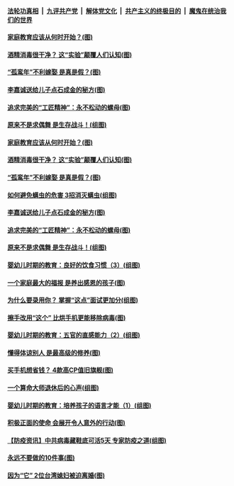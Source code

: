 

####  [法轮功真相](../../../../basic/blob/master/README.md?t=04201814) &nbsp;|&nbsp; [九评共产党](../../../../9ping.md/blob/master/README.md?t=04201814) &nbsp;|&nbsp; [解体党文化](../../../../jtdwh.md/blob/master/README.md?t=04201814)  &nbsp;|&nbsp; [共产主义的终极目的](../../../../gczydzjmd.md/blob/master/README.md?t=04201814) &nbsp;|&nbsp; [魔鬼在统治我们的世界](../../../../mgztzwmdsj.md/blob/master/README.md?t=04201814) 

#### [家庭教育应该从何时开始？(图)](../pages/p8/930245.md?t=04201814) 

#### [酒精消毒很干净？ 这“实验”颠覆人们认知(图)](../pages/p8/930353.md?t=04201814) 

#### [“孤鸾年”不利嫁娶 是真是假？(图)](../pages/p8/930330.md?t=04201814) 

#### [李嘉诚送给儿子点石成金的秘方(图)](../pages/p8/929765.md?t=04201814) 

#### [追求完美的“工匠精神”：永不松动的螺母(图)](../pages/p8/929845.md?t=04201814) 

#### [原来不是求偶舞 是生存战斗！(组图)](../pages/p8/930269.md?t=04201814) 

#### [家庭教育应该从何时开始？(图)](../pages/p8/930245.md?t=04201814) 

#### [酒精消毒很干净？ 这“实验”颠覆人们认知(图)](../pages/p8/930353.md?t=04201814) 

#### [“孤鸾年”不利嫁娶 是真是假？(图)](../pages/p8/930330.md?t=04201814) 

#### [如何避免螨虫的危害 3招消灭螨虫(组图)](../pages/p8/930236.md?t=04201814) 

#### [李嘉诚送给儿子点石成金的秘方(图)](../pages/p8/929765.md?t=04201814) 

#### [追求完美的“工匠精神”：永不松动的螺母(图)](../pages/p8/929845.md?t=04201814) 

#### [原来不是求偶舞 是生存战斗！(组图)](../pages/p8/930269.md?t=04201814) 

#### [婴幼儿时期的教育：良好的饮食习惯（3）(组图)](../pages/p8/930215.md?t=04201814) 

#### [一个家庭最大的福报 是养出感恩的孩子(图)](../pages/p8/929833.md?t=04201814) 

#### [为什么要录用你？ 掌握“这点”面试更加分(组图)](../pages/p8/930206.md?t=04201814) 

#### [擦手改用“这个” 比烘手机更能移除病毒(图)](../pages/p8/930213.md?t=04201814) 

#### [婴幼儿时期的教育：五官的直感能力（2）(组图)](../pages/p8/930094.md?t=04201814) 

#### [懂得体谅别人 是最高级的修养(图)](../pages/p8/930050.md?t=04201814) 

#### [买手机想省钱？ 4款高CP值旧旗舰(图)](../pages/p8/930111.md?t=04201814) 

#### [一个算命大师退休后的心声(组图)](../pages/p8/930127.md?t=04201814) 

#### [婴幼儿时期的教育：培养孩子的语言才能（1）(组图)](../pages/p8/930058.md?t=04201814) 

#### [积极正面的使命 会展开令人意外的行动(图)](../pages/p8/929991.md?t=04201814) 

#### [【防疫资讯】中共病毒藏鞋底可活5天 专家防疫之道(组图)](../pages/p8/929826.md?t=04201814) 

#### [永远不要做的10件事(图)](../pages/p8/929214.md?t=04201814) 

#### [因为“它” 2位台湾媳妇被迫离婚(图)](../pages/p8/929771.md?t=04201814) 

